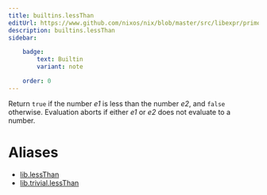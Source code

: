 ```yaml
---
title: builtins.lessThan
editUrl: https://www.github.com/nixos/nix/blob/master/src/libexpr/primops.cc
description: builtins.lessThan
sidebar:

    badge:
        text: Builtin
        variant: note

    order: 0
---
```


Return `true` if the number *e1* is less than the number *e2*, and
`false` otherwise. Evaluation aborts if either *e1* or *e2* does not
evaluate to a number.


# Aliases

- [lib.lessThan](./reference/lib/lib-lessThan)
- [lib.trivial.lessThan](./reference/lib/trivial/lib-trivial-lessThan)


